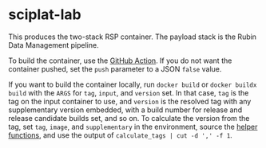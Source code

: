 sciplat-lab
===========

This produces the two-stack RSP container.
The payload stack is the Rubin Data Management pipeline.

To build the container, use the [GitHub Action](./github/workflows/build.yaml).
If you do not want the container pushed, set the `push` parameter to a JSON `false` value.

If you want to build the container locally, run `docker build` or `docker buildx build` with the `ARGS` for `tag`, `input`, and `version` set.
In that case, `tag` is the tag on the input container to use, and `version` is the resolved tag with any supplementary version embedded, with a build number for release and release candidate builds set, and so on.
To calculate the version from the tag, set `tag`, `image`, and `supplementary` in the environment, source the [helper functions](./scripts/helper-functions.sh), and use the output of `calculate_tags | cut -d ',' -f 1`.
